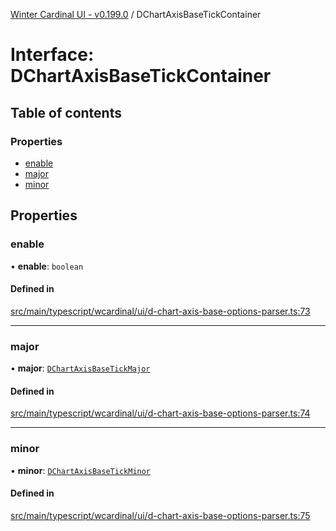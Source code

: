 [Winter Cardinal UI - v0.199.0](../index.md) / DChartAxisBaseTickContainer

# Interface: DChartAxisBaseTickContainer

## Table of contents

### Properties

- [enable](DChartAxisBaseTickContainer.md#enable)
- [major](DChartAxisBaseTickContainer.md#major)
- [minor](DChartAxisBaseTickContainer.md#minor)

## Properties

### enable

• **enable**: `boolean`

#### Defined in

[src/main/typescript/wcardinal/ui/d-chart-axis-base-options-parser.ts:73](https://github.com/winter-cardinal/winter-cardinal-ui/blob/v0.199.0/src/main/typescript/wcardinal/ui/d-chart-axis-base-options-parser.ts#L73)

___

### major

• **major**: [`DChartAxisBaseTickMajor`](DChartAxisBaseTickMajor.md)

#### Defined in

[src/main/typescript/wcardinal/ui/d-chart-axis-base-options-parser.ts:74](https://github.com/winter-cardinal/winter-cardinal-ui/blob/v0.199.0/src/main/typescript/wcardinal/ui/d-chart-axis-base-options-parser.ts#L74)

___

### minor

• **minor**: [`DChartAxisBaseTickMinor`](DChartAxisBaseTickMinor.md)

#### Defined in

[src/main/typescript/wcardinal/ui/d-chart-axis-base-options-parser.ts:75](https://github.com/winter-cardinal/winter-cardinal-ui/blob/v0.199.0/src/main/typescript/wcardinal/ui/d-chart-axis-base-options-parser.ts#L75)
